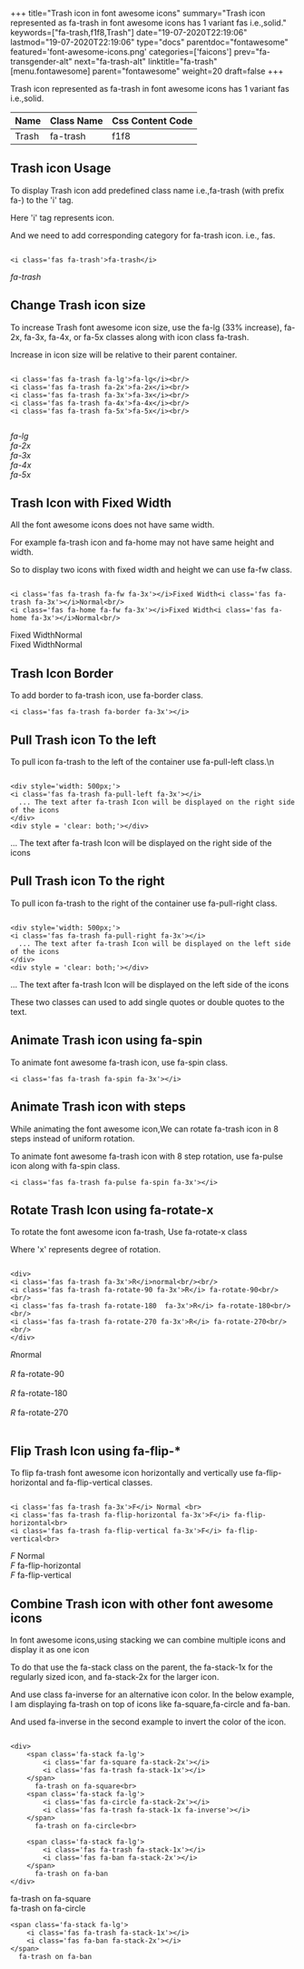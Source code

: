 +++
title="Trash icon in font awesome icons"
summary="Trash icon represented as fa-trash in font awesome icons has 1 variant fas i.e.,solid."
keywords=["fa-trash,f1f8,Trash"]
date="19-07-2020T22:19:06"
lastmod="19-07-2020T22:19:06"
type="docs"
parentdoc="fontawesome"
featured='font-awesome-icons.png'
categories=['faicons']
prev="fa-transgender-alt"
next="fa-trash-alt"
linktitle="fa-trash"
[menu.fontawesome]
parent="fontawesome"
weight=20
draft=false
+++


Trash icon represented as fa-trash in font awesome icons has 1 variant fas i.e.,solid.

<div class='table-responsive'><table class='table'><thead><tr><th>Name</th><th>Class Name</th><th>Css Content Code</th></tr></thead><tbody><tr><td>Trash</td><td>fa-trash</td><td>f1f8</td></tr></tbody></table></div>



## Trash icon Usage

To display Trash icon add predefined class name i.e.,fa-trash (with prefix fa-) to the 'i' tag.

Here 'i' tag represents icon.

And we need to add corresponding category for fa-trash icon. i.e., fas.


```

<i class='fas fa-trash'>fa-trash</i>
```

<i class='fas fa-trash'>fa-trash</i>




## Change Trash icon size
To increase Trash font awesome icon size, use the fa-lg (33% increase), fa-2x, fa-3x, fa-4x, or fa-5x classes along with icon class fa-trash.

Increase in icon size will be relative to their parent container. 

```

<i class='fas fa-trash fa-lg'>fa-lg</i><br/>
<i class='fas fa-trash fa-2x'>fa-2x</i><br/>
<i class='fas fa-trash fa-3x'>fa-3x</i><br/>
<i class='fas fa-trash fa-4x'>fa-4x</i><br/>
<i class='fas fa-trash fa-5x'>fa-5x</i><br/>
            
```

<i class='fas fa-trash fa-lg'>fa-lg</i><br/>
<i class='fas fa-trash fa-2x'>fa-2x</i><br/>
<i class='fas fa-trash fa-3x'>fa-3x</i><br/>
<i class='fas fa-trash fa-4x'>fa-4x</i><br/>
<i class='fas fa-trash fa-5x'>fa-5x</i><br/>
            



## Trash Icon with Fixed Width 

All the font awesome icons does not have same width.

For example fa-trash icon and fa-home may not have same height and width.

So to display two icons with fixed width and height we can use fa-fw class.


```

<i class='fas fa-trash fa-fw fa-3x'></i>Fixed Width<i class='fas fa-trash fa-3x'></i>Normal<br/>
<i class='fas fa-home fa-fw fa-3x'></i>Fixed Width<i class='fas fa-home fa-3x'></i>Normal<br/>
```

<i class='fas fa-trash fa-fw fa-3x'></i>Fixed Width<i class='fas fa-trash fa-3x'></i>Normal<br/>
<i class='fas fa-home fa-fw fa-3x'></i>Fixed Width<i class='fas fa-home fa-3x'></i>Normal<br/>



## Trash Icon Border 

To add border to fa-trash icon, use fa-border class.


```
<i class='fas fa-trash fa-border fa-3x'></i>

```
<i class='fas fa-trash fa-border fa-3x'></i>





## Pull Trash icon To the left

To pull icon fa-trash to the left of the container use fa-pull-left class.\n

```

<div style='width: 500px;'>
<i class='fas fa-trash fa-pull-left fa-3x'></i>
  ... The text after fa-trash Icon will be displayed on the right side of the icons
</div>
<div style = 'clear: both;'></div>
```

<div style='width: 500px;'>
<i class='fas fa-trash fa-pull-left fa-3x'></i>
  ... The text after fa-trash Icon will be displayed on the right side of the icons
</div>
<div style = 'clear: both;'></div>




## Pull Trash icon To the right
To pull icon fa-trash to the right of the container use fa-pull-right class.

```

<div style='width: 500px;'>
<i class='fas fa-trash fa-pull-right fa-3x'></i>
  ... The text after fa-trash Icon will be displayed on the left side of the icons
</div>
<div style = 'clear: both;'></div>
```

<div style='width: 500px;'>
<i class='fas fa-trash fa-pull-right fa-3x'></i>
  ... The text after fa-trash Icon will be displayed on the left side of the icons
</div>
<div style = 'clear: both;'></div>

These two classes can used to add single quotes or double quotes to the text.


## Animate Trash icon using fa-spin
To animate font awesome fa-trash icon, use fa-spin class.

```
<i class='fas fa-trash fa-spin fa-3x'></i>
```
<i class='fas fa-trash fa-spin fa-3x'></i>




## Animate Trash icon with steps
While animating the font awesome icon,We can rotate fa-trash icon in 8 steps instead of uniform rotation.

To animate font awesome fa-trash icon with 8 step rotation, use fa-pulse icon along with fa-spin class.


```
<i class='fas fa-trash fa-pulse fa-spin fa-3x'></i>

```
<i class='fas fa-trash fa-pulse fa-spin fa-3x'></i>





## Rotate Trash Icon using fa-rotate-x
To rotate the font awesome icon fa-trash, Use fa-rotate-x class

Where 'x' represents degree of rotation.


```

<div>
<i class='fas fa-trash fa-3x'>R</i>normal<br/><br/>
<i class='fas fa-trash fa-rotate-90 fa-3x'>R</i> fa-rotate-90<br/><br/> 
<i class='fas fa-trash fa-rotate-180  fa-3x'>R</i> fa-rotate-180<br/><br/> 
<i class='fas fa-trash fa-rotate-270 fa-3x'>R</i> fa-rotate-270<br/><br/>
</div>
```

<div>
<i class='fas fa-trash fa-3x'>R</i>normal<br/><br/>
<i class='fas fa-trash fa-rotate-90 fa-3x'>R</i> fa-rotate-90<br/><br/> 
<i class='fas fa-trash fa-rotate-180  fa-3x'>R</i> fa-rotate-180<br/><br/> 
<i class='fas fa-trash fa-rotate-270 fa-3x'>R</i> fa-rotate-270<br/><br/>
</div>




## Flip Trash Icon using fa-flip-*
To flip fa-trash font awesome icon horizontally and vertically use fa-flip-horizontal and fa-flip-vertical classes. 

```

<i class='fas fa-trash fa-3x'>F</i> Normal <br>
<i class='fas fa-trash fa-flip-horizontal fa-3x'>F</i> fa-flip-horizontal<br>
<i class='fas fa-trash fa-flip-vertical fa-3x'>F</i> fa-flip-vertical<br>
```

<i class='fas fa-trash fa-3x'>F</i> Normal <br>
<i class='fas fa-trash fa-flip-horizontal fa-3x'>F</i> fa-flip-horizontal<br>
<i class='fas fa-trash fa-flip-vertical fa-3x'>F</i> fa-flip-vertical<br>




## Combine Trash icon with other font awesome icons
In font awesome icons,using stacking we can combine multiple icons and display it as one icon 

To do that use the fa-stack class on the parent, the fa-stack-1x for the regularly sized icon, and fa-stack-2x for the larger icon.

And use class fa-inverse for an alternative icon color. 
In the below example, I am displaying fa-trash on top of icons like fa-square,fa-circle and fa-ban.

And used fa-inverse in the second example to invert the color of the icon.

```

<div>
    <span class='fa-stack fa-lg'>
        <i class='far fa-square fa-stack-2x'></i>
        <i class='fas fa-trash fa-stack-1x'></i>
    </span>
      fa-trash on fa-square<br>
    <span class='fa-stack fa-lg'>
        <i class='fas fa-circle fa-stack-2x'></i>
        <i class='fas fa-trash fa-stack-1x fa-inverse'></i>
    </span>
      fa-trash on fa-circle<br>

    <span class='fa-stack fa-lg'>
        <i class='fas fa-trash fa-stack-1x'></i>
        <i class='fas fa-ban fa-stack-2x'></i>
    </span>
      fa-trash on fa-ban
</div>
```

<div>
    <span class='fa-stack fa-lg'>
        <i class='far fa-square fa-stack-2x'></i>
        <i class='fas fa-trash fa-stack-1x'></i>
    </span>
      fa-trash on fa-square<br>
    <span class='fa-stack fa-lg'>
        <i class='fas fa-circle fa-stack-2x'></i>
        <i class='fas fa-trash fa-stack-1x fa-inverse'></i>
    </span>
      fa-trash on fa-circle<br>

    <span class='fa-stack fa-lg'>
        <i class='fas fa-trash fa-stack-1x'></i>
        <i class='fas fa-ban fa-stack-2x'></i>
    </span>
      fa-trash on fa-ban
</div>






